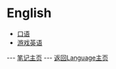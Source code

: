 # English
* [口语](spoken__language/Oral_English_Practice.md)
* [游戏英语](game_english/GAME_ENGLISH.md)


--- [笔记主页](../../README.md) --- [返回Language主页](../LANGUAGE.md)